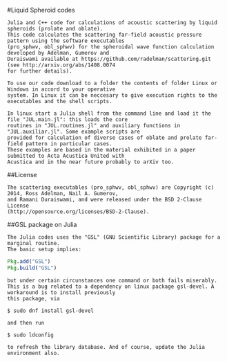 #Liquid Spheroid codes

	Julia and C++ code for calculations of acoustic scattering by liquid spheroids (prolate and oblate).
	This code calculates the scattering far-field acoustic pressure pattern using the software executables
	(pro_sphwv, obl_sphwv) for the spheroidal wave function calculation developed by Adelman, Gumerov and 
	Duraiswami available at https://github.com/radelman/scattering.git (see http://arxiv.org/abs/1408.0074
	for further details).
	
	To use our code download to a folder the contents of folder Linux or Windows in accord to your operative
	system. In Linux it can be neccesary to give execution rights to the executables and the shell scripts.
	
	In linux start a Julia shell from the command line and load it the file "JUL.main.jl": this loads the core
	routines in "JUL.routines.jl" and auxiliary functions in "JUL.auxiliar.jl". Some example scripts are
	provided for calculation of diverse cases of oblate and prolate far-field pattern in particular cases.
	These examples are based in the material exhibited in a paper submitted to Acta Acustica United with
	Acustica and in the near future probably to arXiv too.
	
##License

	The scattering executables (pro_sphwv, obl_sphwv) are Copyright (c) 2014, Ross Adelman, Nail A. Gumerov, 
	and Ramani Duraiswami, and were released under the BSD 2-Clause License 
	(http://opensource.org/licenses/BSD-2-Clause).
	
##GSL package on Julia
	
	The Julia codes uses the "GSL" (GNU Scientific Library) package for a marginal routine.
	The basic setup implies:
```julia
Pkg.add("GSL")
Pkg.build("GSL")
```
	but under certain circunstances one command or both fails miserably.
	This is a bug related to a dependency on linux package gsl-devel. A workaround is to install previously
	this package, via
```console
$ sudo dnf install gsl-devel
```
	and then run 
```console
$ sudo ldconfig
```
	to refresh the library database. And of course, update the Julia environment also.
